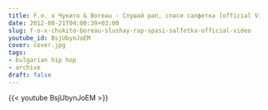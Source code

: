 ```yaml
---
title: F.o. x Чукито & Boreau - Слушай рап, спаси салфетка [official Video]
date: 2012-08-21T04:00:39+03:00
slug: f-o-x-chukito-boreau-slushay-rap-spasi-salfetka-official-video
youtube_id: BsjUbynJoEM
cover: cover.jpg
tags:
- bulgarian hip hop
- archive
draft: false
---
```


{{< youtube BsjUbynJoEM >}}
